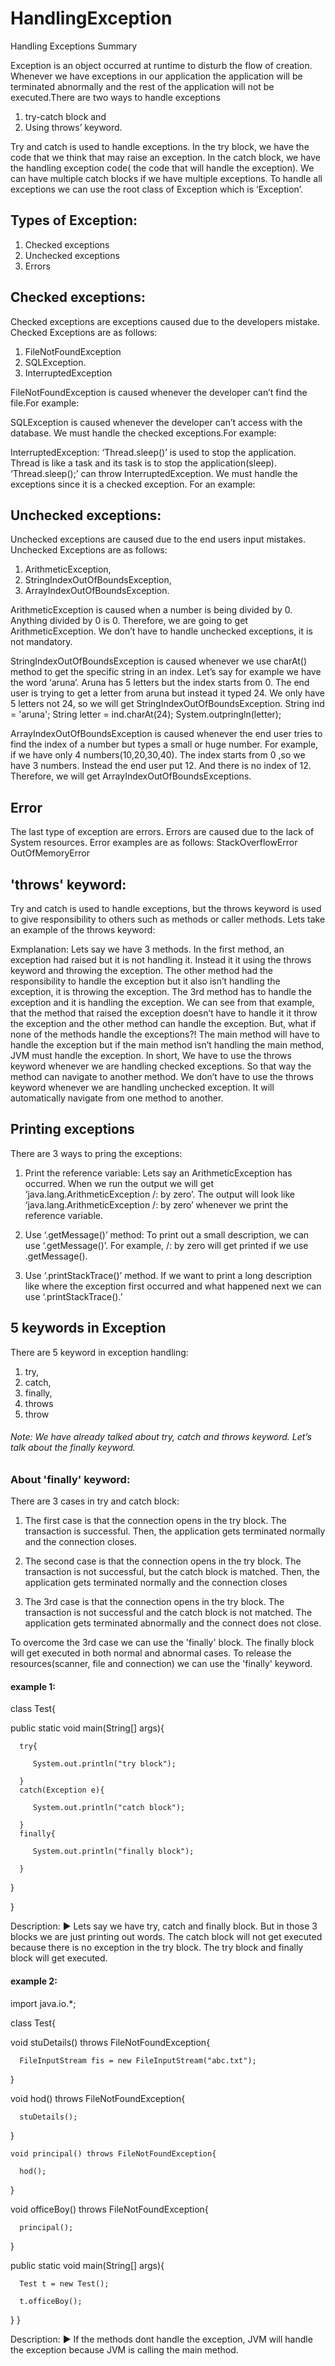 # HandlingException

Handling Exceptions Summary


Exception is an object occurred at runtime to disturb the flow of creation. Whenever we have exceptions in our application the application will be terminated abnormally and the rest of the application will not be executed.There are two ways to handle exceptions
1. try-catch block and 
2. Using throws’ keyword. 

Try and catch is used to handle exceptions. In the try block, we have the code that we think that may raise an exception. In the catch block, we have the handling exception code( the code that will handle the exception). We can have multiple catch blocks if we have multiple exceptions. To handle all exceptions we can use the root class of Exception which is ‘Exception’. 

## Types of Exception:
1. Checked exceptions
2. Unchecked exceptions
3. Errors

## Checked exceptions:
Checked exceptions are exceptions caused due to the developers mistake. Checked Exceptions are as follows:
1. FileNotFoundException 
2. SQLException.
3. InterruptedException

FileNotFoundException is caused whenever the developer can’t find the file.For example:


SQLException is caused whenever the developer can’t access with the database. We must handle the checked exceptions.For example:


InterruptedException: ‘Thread.sleep()’ is used to stop the application. Thread is like a task and its task is to stop the application(sleep). ‘Thread.sleep();’ can throw InterruptedException. We must handle the exceptions since it is a checked exception.  For an example:


## Unchecked exceptions:
Unchecked exceptions are caused due to the end users input mistakes. Unchecked Exceptions are as follows:
1. ArithmeticException, 
2. StringIndexOutOfBoundsException, 
3. ArrayIndexOutOfBoundsException. 

ArithmeticException is caused when a number is being divided by 0. Anything divided by 0 is 0. Therefore, we are going to get ArithmeticException. We don’t have to handle unchecked exceptions, it is not mandatory.

StringIndexOutOfBoundsException is caused whenever we use charAt() method to get the specific string in an index. 
Let’s say for example we have the word ‘aruna’. Aruna has 5 letters but the index starts from 0. The end user is trying to get a letter from aruna but instead it typed 24. We only have 5 letters not 24, so we will get StringIndexOutOfBoundsException. 
String ind = 'aruna';
String letter = ind.charAt(24);
System.outpringln(letter);

ArrayIndexOutOfBoundsException is caused whenever the end user tries to find the index of a number but types a small or huge number. For example, if we have only 4 numbers(10,20,30,40). The index starts from 0 ,so we have 3 numbers. Instead the end user put 12. And there is no index of 12. Therefore, we will get ArrayIndexOutOfBoundsExceptions.


## Error
The last type of exception are errors. Errors are caused due to the lack of System resources. Error examples are as follows: 
StackOverflowError
OutOfMemoryError

## 'throws' keyword:

Try and catch is used to handle exceptions, but the throws keyword is used to give responsibility to others such as methods or caller methods. 
Lets take an example of the throws keyword:


Exmplanation: Lets say we have 3 methods. In the first method, an exception had raised but it is not handling it. Instead it it using the throws keyword and throwing the exception. The other method had the responsibility to handle the exception but it also isn’t handling the exception, it is throwing the exception. The 3rd method has to handle the exception and it is handling the exception. We can see from that example, that the method that raised the exception doesn’t have to handle it it throw the exception and the other method can handle the exception. But, what if none of the methods handle the exceptions?! The main method will have to handle the exception but if the main method isn’t handling the main method, JVM must handle the exception.
In short, We have to use the throws keyword whenever we are handling checked exceptions. So that way the method can navigate to another method. We don’t have to use the throws keyword whenever we are handling unchecked exception. It will automatically navigate from one method to another.

## Printing exceptions
There are 3 ways to pring the exceptions:
1. Print the reference variable:  Lets say an ArithmeticException has occurred. When we run the output we will get ‘java.lang.ArithmeticException /: by zero’. The output will look like ‘java.lang.ArithmeticException /: by zero’ whenever we print the reference variable.

   
2. Use ‘.getMessage()’ method:
To print out a small description, we can use ‘.getMessage()’. For example, /: by zero will get printed if we use .getMessage().


3. Use ‘.printStackTrace()’ method. If we want to print a long description like where the exception first occurred and what happened next we can use ‘.printStackTrace().’

   
## 5 keywords in Exception
There are 5 keyword in exception handling:
1. try,
2. catch,
3. finally,
4. throws
5. throw
  
###### Note: We have already talked about try, catch and throws keyword. Let’s talk about the finally keyword.

### About 'finally' keyword:
There are 3 cases in try and catch block:
1. The first case is that the connection opens in the try block. The transaction is successful. Then, the application gets terminated normally and the connection closes.
   
2.  The second case is that the connection opens in the try block. The transaction is not successful, but the catch block is matched. Then, the application gets terminated normally and the connection closes
 
4. The 3rd case is that the connection opens in the try block. The transaction is not successful and the catch block is not matched. The application gets terminated abnormally and the connect does not close.


To overcome the 3rd case we can use the 'finally' block. The finally block will get executed in both normal and abnormal cases. To release the resources(scanner, file and connection) we can use the 'finally' keyword. 

#### example 1:

class Test{

   public static void main(String[] args){

      try{
      
         System.out.println("try block");
         
      }
      catch(Exception e){

         System.out.println("catch block");
         
      }
      finally{

         System.out.println("finally block");
         
      }
      
   }
   
}


Description: ► Lets say we have try, catch and finally block. But in those 3 blocks we are just printing out words. The catch block will not get executed because there is no exception in the try block. The try block and finally block will get executed.

#### example 2:

import java.io.*;

class Test{

   void stuDetails() throws FileNotFoundException{

      FileInputStream fis = new FileInputStream("abc.txt");
      
   }

   void hod() throws FileNotFoundException{

      stuDetails();
      
   }
   
    void principal() throws FileNotFoundException{

      hod();
      
   }
   
   void officeBoy() throws FileNotFoundException{

      principal();
   }

   public static void main(String[] args){

      Test t = new Test();

      t.officeBoy();
   }
}

Description: ► If the methods dont handle the exception, JVM will handle the exception because JVM is calling the main method.
